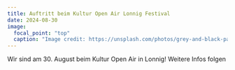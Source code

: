 ```yaml
---
title: Auftritt beim Kultur Open Air Lonnig Festival
date: 2024-08-30
image:
  focal_point: "top"
  caption: "Image credit: https://unsplash.com/photos/grey-and-black-pa-speakers-near-electric-guitar-and-drum-1t0yY9lSpyE?"
---
```


Wir sind am 30. August beim Kultur Open Air in Lonnig! Weitere Infos folgen

